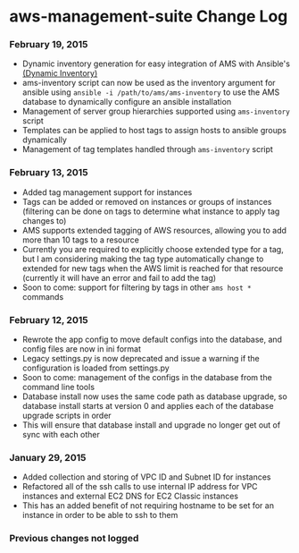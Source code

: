 aws-management-suite Change Log
===============================

### February 19, 2015

* Dynamic inventory generation for easy integration of AMS with Ansible's [(Dynamic Inventory)](http://docs.ansible.com/intro_dynamic_inventory.html)
 * ams-inventory script can now be used as the inventory argument for ansible using `ansible -i /path/to/ams/ams-inventory` to use the AMS database to dynamically configure an ansible installation 
 * Management of server group hierarchies supported using `ams-inventory` script
 * Templates can be applied to host tags to assign hosts to ansible groups dynamically
 * Management of tag templates handled through `ams-inventory` script


### February 13, 2015

* Added tag management support for instances
 * Tags can be added or removed on instances or groups of instances (filtering can be done on tags to determine what instance to apply tag changes to)
 * AMS supports extended tagging of AWS resources, allowing you to add more than 10 tags to a resource
  * Currently you are required to explicitly choose extended type for a tag, but I am considering making the tag type automatically change to extended for new tags when the AWS limit is reached for that resource (currently it will have an error and fail to add the tag) 
 * Soon to come: support for filtering by tags in other `ams host *` commands


### February 12, 2015

* Rewrote the app config to move default configs into the database, and config files are now in ini format
 * Legacy settings.py is now deprecated and issue a warning if the configuration is loaded from settings.py
 * Soon to come: management of the configs in the database from the command line tools
* Database install now uses the same code path as database upgrade, so database install starts at version 0 and applies each of the database upgrade scripts in order
 * This will ensure that database install and upgrade no longer get out of sync with each other



### January 29, 2015

* Added collection and storing of VPC ID and Subnet ID for instances  
* Refactored all of the ssh calls to use internal IP address for VPC instances and external EC2 DNS for EC2 Classic instances
 * This has an added benefit of not requiring hostname to be set for an instance in order to be able to ssh to them




### Previous changes not logged
